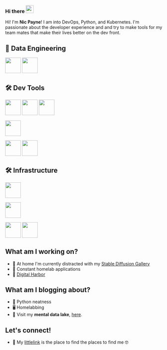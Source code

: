 ### Hi there <a href="https://www.pype.dev/"><img src="https://media.giphy.com/media/hvRJCLFzcasrR4ia7z/giphy.gif" width="25px" height="25px"></a>

Hi! I'm **Nic Payne**! I am into DevOps, Python, and Kubernetes. I'm passionate about the developer experience and and try to make tools for my team mates that make their lives better on the dev front.

## :snake: Data Engineering
<code><a href="https://www.python.org/" target="_blank"><img height="50" src="https://www.vectorlogo.zone/logos/python/python-ar21.svg"></a></code>
<code><a href="https://www.kedro.org/" target="_blank"><img height="50" src="https://kedro.org/images/kedro-logo.svg"></a></code>

## 🛠 Dev Tools
<code><a href="https://neovim.io/" target="_blank"><img height="50" src="https://www.vectorlogo.zone/logos/vim/vim-ar21.svg"></a></code>
<code><a href="https://code.visualstudio.com/" target="_blank"><img height="50" src="https://www.vectorlogo.zone/util/preview?image=/logos/visualstudio_code/visualstudio_code-icon.svg"></a></code>
<code><a href="https://www.linux.com/what-is-linux/" target="_blank"><img height="50" src="https://static.wikia.nocookie.net/logopedia/images/3/35/Tux.svg/revision/latest/scale-to-width-down/200?cb=20210707041309"></a></code>

<code><a href="https://git-scm.com/" target="_blank"><img height="50" src="https://www.vectorlogo.zone/logos/git-scm/git-scm-ar21.svg"></a></code>

<code><a href="https://www.docker.com/" target="_blank"><img height="50" src="https://www.vectorlogo.zone/logos/docker/docker-ar21.svg"></a></code>
<code><a href="https://docs.ansible.com/ansible/latest/index.html" target="_blank"><img height="50" src="https://www.vectorlogo.zone/logos/ansible/ansible-ar21.svg"></a></code>

## 🛠 Infrastructure

<code><a href="https://kubernetes.io/" target="_blank"><img height="50" src="https://www.vectorlogo.zone/logos/kubernetes/kubernetes-icon.svg"></a></code>

<code><a href="https://helm.sh/" target="_blank"><img height="50" src="https://www.vectorlogo.zone/logos/helmsh/helmsh-icon.svg"></a></code>

<code><a href="https://www.terraform.io/" target="_blank"><img height="50" src="https://www.vectorlogo.zone/logos/terraformio/terraformio-icon.svg"></a></code>
<code><a href="https://spacelift.io/" target="_blank"><img height="50" src="https://d1.awsstatic.com/customer-references-case-studies-logos/spacelift-logo%402x.f93aa4cf811b7a39c7e4c05d982d7ebf1f618757.png"></a></code>

## What am I working on?

-  💫 At home I'm currently distracted with my [Stable Diffusion Gallery](https://pypeaday.github.io/stable-diffusion-pype-dev/)
-  🥼 Constant homelab applications
-  🌱 [Digital Harbor](https://mydigitalharbor.com)

## What am I blogging about?

-   🐍 Python neatness 
-  🖥    Homelabbing
-   🎯 Visit my **mental data lake**, [here](https://pype.dev).


<!-- ## Stats -->
<!-- ![My Github stats](https://github-readme-stats.vercel.app/api?username=pypeaday&show_icons=true&hide_border=true) -->

<!-- ## Holos -->

<!-- [![@pypeaday's Holopin board](https://holopin.io/api/user/board?user=pypeaday)](https://holopin.io/@pypeaday) -->

## Let's connect!
-   🌱  My [littlelink](https://pypeaday.github.io/littlelink/) is the place to find the places to find me 🤓
